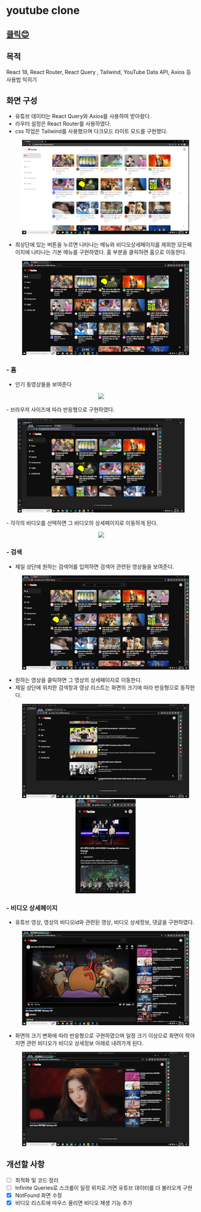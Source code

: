 # youtube clone

## [클릭😊](https://guileless-kheer-270589.netlify.app/)

## 목적

React 18, React Router, React Query , Tailwind, YouTube Data API, Axios 등 사용법 익히기

## 화면 구성

- 유튜브 데이터는 React Query와 Axios를 사용하여 받아왔다.
- 라우터 설정은 React Router를 사용하였다.
- css 작업은 Tailwind를 사용했으며 다크모드 라이트 모드를 구현했다.
  <p align="center">
  <img src="./public/img/다크모드.gif" height="250" />
  </p>
- 최상단에 있는 버튼을 누르면 나타나는 메뉴와 비디오상세페이지를 제외한 모든페이지에 나타나는 기본 메뉴를 구현하였다. 홈 부분을 클릭하면 홈으로 이동한다.
  <p align="center">
  <img src="./public/img/사이드바.gif" height="250" />
  </p>

### - 홈

- 인기 동영상들을 보여준다
<p align="center">
  <img src="./public/img/홈.jpg" height="250" />
</p>
- 브라우저 사이즈에 따라 반응형으로 구현하였다.
  <p align="center">
  <img src="./public/img/홈_반응형.gif" height="250" />
  </p>
- 각각의 비디오를 선택하면 그 비디오의 상세페이지로 이동하게 된다.
  <p align="center">
  <img src="./public/img/상세페이지이동.gif" height="250" />
  </p>

### - 검색

- 제일 상단에 원하는 검색어를 입력하면 검색어 관련된 영상들을 보여준다.
  <p align="center">
  <img src="./public/img/검색.gif" height="250" />
  </p>
- 원하는 영상을 클릭하면 그 영상의 상세페이지로 이동한다.
- 제일 상단에 위치한 검색창과 영상 리스트는 화면의 크기에 따라 반응형으로 동작한다.
  <p align="center">
  <img src="./public/img/검색반응형.gif" height="250" />
  <img src="./public/img/작은검색창.gif" height="250" />
  </p>

### - 비디오 상세페이지

- 유튜브 영상, 영상의 비디오id와 관련된 영상, 비디오 상세정보, 댓글을 구현하였다.
  <p align="center">
  <img src="./public/img/상세페이지구성.gif" height="250" />
  </p>
- 화면의 크기 변화에 따라 반응형으로 구현하였으며 일정 크기 이상으로 화면이 작아지면 관련 비디오가 비디오 상세정보 아래로 내려가게 된다.
  <p align="center">
  <img src="./public/img/상세페이지반응형.gif" height="250" />
  </p>

## 개선할 사항

- [ ] 최적화 및 코드 정리
- [ ] Infinite Queries로 스크롤이 일정 위치로 가면 유튜브 데이터를 더 불러오게 구현
- [x] NotFound 화면 수정
- [x] 비디오 리스트에 마우스 올리면 비디오 재생 기능 추가
